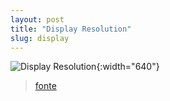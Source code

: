 ```yaml
---
layout: post
title: "Display Resolution"
slug: display
---
```


![Display Resolution](http://upload.wikimedia.org/wikipedia/en/0/0c/Vector_Video_Standards8.svg){:width="640"}

>[fonte](http://upload.wikimedia.org/wikipedia/en/0/0c/Vector_Video_Standards8.svg)
